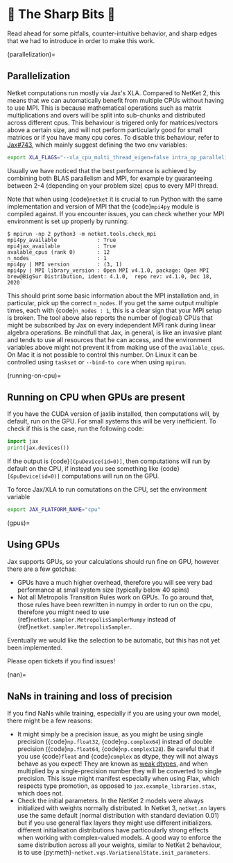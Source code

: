 # 🔪 The Sharp Bits 🔪

Read ahead for some pitfalls, counter-intuitive behavior, and sharp edges that we had to introduce in order to make this work.

(parallelization)=

## Parallelization

Netket computations run mostly via Jax's XLA.
Compared to NetKet 2, this means that we can automatically benefit from multiple CPUs without having to use MPI.
This is because mathematical operations such as matrix multiplications and overs will be split into sub-chunks and distributed across different cpus.
This behaviour is trigered only for matrices/vectors above a certain size, and will not perform particularly good for small matrices or if you have many cpu cores.
To disable this behaviour, refer to [Jax#743](https://github.com/google/jax/issues/743), which mainly suggest defining the two env variables:

```bash
export XLA_FLAGS="--xla_cpu_multi_thread_eigen=false intra_op_parallelism_threads=1"
```

Usually we have noticed that the best performance is achieved by combining both BLAS parallelism and MPI, for example by guaranteeing between 2-4 (depending on your problem size) cpus to every MPI thread.

Note that when using {code}`netket` it is crucial to run Python with the same implementation and version of MPI that the {code}`mpi4py` module is compiled against.
If you encounter issues, you can check whether your MPI environment is set up properly by running:

```
$ mpirun -np 2 python3 -m netket.tools.check_mpi
mpi4py_available             : True
mpi4jax_available            : True
avalable_cpus (rank 0)       : 12
n_nodes                      : 1
mpi4py | MPI version         : (3, 1)
mpi4py | MPI library_version : Open MPI v4.1.0, package: Open MPI brew@BigSur Distribution, ident: 4.1.0,  repo rev: v4.1.0, Dec 18, 2020
```

This should print some basic information about the MPI installation and, in particular, pick up the correct `n_nodes`.
If you get the same output multiple times, each with {code}`n_nodes : 1`, this is a clear sign that your MPI setup is broken.
The tool above also reports the number of (logical) CPUs that might be subscribed by Jax on every independent MPI rank during linear algebra operations.
Be mindfull that Jax, in general, is like an invasive plant and tends to use all resources that he can access, and
the environment variables above might not prevent it from making use of the `available_cpus`.
On Mac it is not possible to control this number.
On Linux it can be controlled using `taskset` or `--bind-to core` when using `mpirun`.

(running-on-cpu)=

## Running on CPU when GPUs are present

If you have the CUDA version of jaxlib installed, then computations will, by default, run on the GPU.
For small systems this will be very inefficient. To check if this is the case, run the following code:

```python
import jax
print(jax.devices())
```

If the output is {code}`[CpuDevice(id=0)]`, then computations will run by default on the CPU, if instead you see
something like {code}`[GpuDevice(id=0)]` computations will run on the GPU.

To force Jax/XLA to run comutations on the CPU, set the environment variable

```bash
export JAX_PLATFORM_NAME="cpu"
```

(gpus)=

## Using GPUs

Jax supports GPUs, so your calculations should run fine on GPU, however there are a few gotchas:

- GPUs have a much higher overhead, therefore you will see very bad performance at small system size (typically below 40 spins)
- Not all Metropolis Transition Rules work on GPUs. To go around that, those rules have been rewritten in numpy in order to run on the cpu, therefore you might need to use {ref}`netket.sampler.MetropolisSamplerNumpy` instead of {ref}`netket.sampler.MetropolisSampler`.

Eventually we would like the selection to be automatic, but this has not yet been implemented.

Please open tickets if you find issues!

(nan)=

## NaNs in training and loss of precision

If you find NaNs while training, especially if you are using your own model, there might be a few reasons:

- It might simply be a precision issue, as you might be using single precision ({code}`np.float32`, {code}`np.complex64`) instead of double precision ({code}`np.float64`, {code}`np.complex128`). Be careful that if you use {code}`float` and {code}`complex` as dtype, they will not always behave as you expect!
  They are known as [weak dtypes](https://jax.readthedocs.io/en/latest/type_promotion.html?highlight=type-promotion), and when multiplied by a single-precision number they will be converted to single precision.
  This issue might manifest especially when using Flax, which respects type promotion, as opposed to `jax.example_libraries.stax`, which does not.
- Check the initial parameters. In the NetKet 2 models were always initialized with weights normally distributed.
  In Netket 3, `netket.nn` layers use the same default (normal distribution with standard deviation 0.01) but
  if you use general flax layers they might use different initializers.
  different initialisation distributions have particoularly strong effects when working with complex-valued models.
  A good way to enforce the same distribution across all your weights, similar to NetKet 2 behaviour, is to use {py:meth}`~netket.vqs.VariationalState.init_parameters`.
